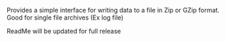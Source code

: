 Provides a simple interface for writing data to a file in Zip or GZip format. Good for single file archives (Ex log file)

ReadMe will be updated for full release
